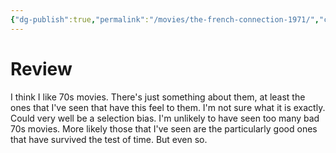```yaml
---
{"dg-publish":true,"permalink":"/movies/the-french-connection-1971/","created":"2023-12-04","updated":"2023-12-12"}
---
```



# Review

I think I like 70s movies. There's just something about them, at least the ones that I've seen that have this feel to them. I'm not sure what it is exactly. Could very well be a selection bias. I'm unlikely to have seen too many bad 70s movies. More likely those that I've seen are the particularly good ones that have survived the test of time. But even so.
